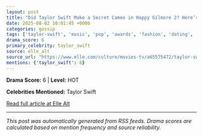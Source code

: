 ```yaml
---
layout: post
title: "Did Taylor Swift Make a Secret Cameo in Happy Gilmore 2? Here’s What Really Happened"
date: 2025-08-02 10:01:45 +0000
categories: gossip
tags: ['taylor-swift', 'music', 'pop', 'awards', 'fashion', 'dating', 'source-elle_alt', 'drama-hot']
drama_score: 6
primary_celebrity: taylor_swift
source: elle_alt
source_url: "https://www.elle.com/culture/movies-tv/a65575472/taylor-swift-happy-gilmore-2-secret-cameo-rumor-explained/"
mentions: {'taylor_swift': 6}
---
```




**Drama Score:** 6 | **Level:** HOT

**Celebrities Mentioned:** Taylor Swift

[Read full article at Elle Alt](https://www.elle.com/culture/movies-tv/a65575472/taylor-swift-happy-gilmore-2-secret-cameo-rumor-explained/)

---
*This post was automatically generated from RSS feeds. Drama scores are calculated based on mention frequency and source reliability.*
